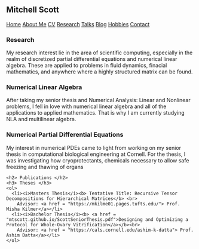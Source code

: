 <html lang="en-US">
<head>
<title>M.T. Scott (academic portfolio)</title>
<meta name="viewport" content="width=device-width, initial-scale=1">
<style>
th, td {
  border-style: none;

body {
  margin: 0;
  font-family: Arial, Helvetica, sans-serif;
}

.topnav {
  overflow: hidden;
  background-color: #333;
}

.topnav a {
  float: left;
  color: #f2f2f2;
  text-align: center;
  padding: 28px 32px;
  text-decoration: none;
  font-size: 20px;
}

.topnav a:hover {
  background-color: #ddd;
  color: black;
}

.topnav a.active {
  background-color: #04AA6D;
  color: white;
}

</style>
  <div class= "topnav">
    <h2> Mitchell Scott</h2>
    <a href="mtscott.github.io/index.md">Home</a>
  <a href="/about.html">About Me</a>
  <a href="/vita.html">CV</a>
   <a href="/research.html">Research</a>
  <a href="/talks.html">Talks</a>
   <a href="/blog.html">Blog</a>
  <a href="/hobbies.html">Hobbies</a>
   <a href="/contact.html">Contact</a>
 </div>
</head>
<body>
  
 

  <section>
  
  <article>
    <h1>Research</h1>
    <p> My research interest lie in the area of scientific computing, especially in the realm of discretized partial differential equations and numerical linear algebra. These are applied to problems in fluid dynamics, finacial mathematics, and anywhere where a highly structured matrix can be found.
    <h3> Numerical Linear Algebra</h3>
    <p> After taking my senior thesis and Numerical Analysis: Linear and Nonlinear problems, I fell in love with numerical linear algebra and all of the applications to applied mathematics. That is why I am currently studying NLA and multilinear algebra.</p>
    <h3> Numerical Partial Differential Equations </h3>
    <p> My interest in numerical PDEs came to light from working on my senior thesis in computational biological engineering at Cornell. For the thesis, I was investigating how cryoprotectants, chemicals necessary to allow safe freezing and thawing of organs  </p>
    
    <h2> Publications </h2>
    <h3> Theses </h3>
    <ol>
      <li><i>Masters Thesis</i><b> Tentative Title: Recursive Tensor Decompositions for Hierarchical Matrices</b> <br>
        Advisor: <a href = "https://mkilme01.pages.tufts.edu/"> Prof. Misha Kilmer</a></li>
      <li><i>Bachelor Thesis</i><b> <a href = "mtscott.github.io/ScottSeniorThesis.pdf">Designing and Optimizing a Protocol for Whole-Ovary Vitrification</a></b><br> 
        Advisor: <a href = "https://cals.cornell.edu/ashim-k-datta"> Prof. Ashim Datta</a></li>
    </ol>
    
</article>

</section>


</body>
</html>
